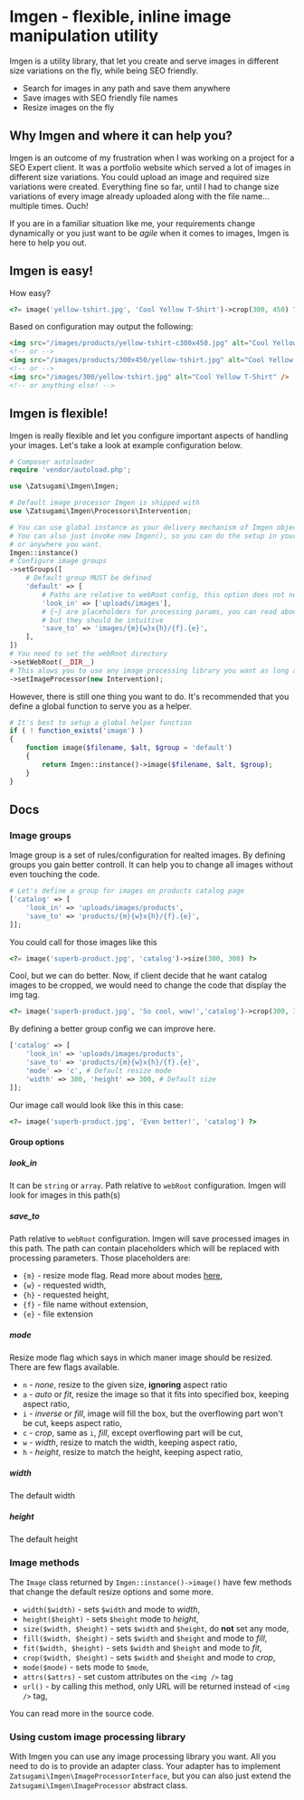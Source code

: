 # Imgen - flexible, inline image manipulation utility

Imgen is a utility library, that let you create and serve images in different size variations on the fly,
while being SEO friendly.

* Search for images in any path and save them anywhere
* Save images with SEO friendly file names
* Resize images on the fly


## Why Imgen and where it can help you?

Imgen is an outcome of my frustration when I was working on a project for a SEO Expert client.
It was a portfolio website which served a lot of images in different size variations.
You could upload an image and required size variations were created.
Everything fine so far, until I had to change size variations of every image already uploaded
along with the file name... multiple times. Ouch!

If you are in a familiar situation like me, your requirements change dynamically
or you just want to be *agile* when it comes to images, Imgen is here to help you out.


## Imgen is easy!

How easy?

```php
<?= image('yellow-tshirt.jpg', 'Cool Yellow T-Shirt')->crop(300, 450) ?>
```

Based on configuration may output the following:

```html
<img src="/images/products/yellow-tshirt-c300x450.jpg" alt="Cool Yellow T-Shirt" />
<!-- or -->
<img src="/images/products/300x450/yellow-tshirt.jpg" alt="Cool Yellow T-Shirt" />
<!-- or -->
<img src="/images/300/yellow-tshirt.jpg" alt="Cool Yellow T-Shirt" />
<!-- or anything else! -->
```

## Imgen is flexible!
Imgen is really flexible and let you configure important aspects of handling your images.
Let's take a look at example configuration below.

```php
# Composer autoloader
require 'vendor/autoload.php';

use \Zatsugami\Imgen\Imgen;

# Default image processor Imgen is shipped with
use \Zatsugami\Imgen\Processors\Intervention;

# You can use global instance as your delivery mechanism of Imgen object.
# You can also just invoke new Imgen(), so you can do the setup in your base controller
# or anywhere you want.
Imgen::instance()
# Configure image groups
->setGroups([
    # Default group MUST be defined
    'default' => [
        # Paths are relative to webRoot config, this option does not need to be an array
        'look_in' => ['uploads/images'],
        # {~} are placeholders for processing params, you can read about them later,
        # but they should be intuitive
        'save_to' => 'images/{m}{w}x{h}/{f}.{e}',
    ],
])
# You need to set the webRoot directory
->setWebRoot(__DIR__)
# This alows you to use any image processing library you want as long as you provide adapter class!
->setImageProcessor(new Intervention);
```

However, there is still one thing you want to do.
It's recommended that you define a global function to serve you as a helper.

```php
# It's best to setup a global helper function
if ( ! function_exists('image') )
{
    function image($filename, $alt, $group = 'default')
    {
        return Imgen::instance()->image($filename, $alt, $group);
    }
}
```

## Docs

### Image groups

Image group is a set of rules/configuration for realted images.
By defining groups you gain better controll. It can help you to change all images without even
touching the code.

```php
# Let's define a group for images on products catalog page
['catalog' => [
    'look_in' => 'uploads/images/products',
    'save_to' => 'products/{m}{w}x{h}/{f}.{e}',
]];
```

You could call for those images like this

```php
<?= image('superb-product.jpg', 'catalog')->size(300, 300) ?>
```

Cool, but we can do better. Now, if client decide that he want catalog images to be cropped,
we would need to change the code that display the img tag.

```php
<?= image('superb-product.jpg', 'So cool, wow!','catalog')->crop(300, 300) ?>
```

By defining a better group config we can improve here.

```php
['catalog' => [
    'look_in' => 'uploads/images/products',
    'save_to' => 'products/{m}{w}x{h}/{f}.{e}',
    'mode' => 'c', # Default resize mode
    'width' => 300, 'height' => 300, # Default size
]];
```

Our image call would look like this in this case:

```php
<?= image('superb-product.jpg', 'Even better!', 'catalog') ?>
```

#### Group options

##### look_in

It can be `string` or `array`. Path relative to `webRoot` configuration.
Imgen will look for images in this path(s)


##### save_to

Path relative to `webRoot` configuration. Imgen will save processed images in this path.
The path can contain placeholders which will be replaced with processing parameters.
Those placeholders are:

* `{m}` - resize mode flag. Read more about modes [here](#mode),
* `{w}` - requested width,
* `{h}` - requested height,
* `{f}` - file name without extension,
* `{e}` - file extension


##### mode

Resize mode flag which says in which maner image should be resized. There are few flags available.

* `n` - _none_, resize to the given size, **ignoring** aspect ratio
* `a` - _auto_ or _fit_, resize the image so that it fits into specified box, keeping aspect ratio,
* `i` - _inverse_ or _fill_, image will fill the box, but the overflowing part won't be cut, keeps aspect ratio,
* `c` - _crop_, same as `i`, _fill_, except overflowing part will be cut,
* `w` - _width_, resize to match the width, keeping aspect ratio,
* `h` - _height_, resize to match the height, keeping aspect ratio,

##### width

The default width

##### height

The default height

### Image methods

The `Image` class returned by `Imgen::instance()->image()` have few methods that change the default
resize options and some more.

* `width($width)` - sets `$width` and mode to _width_,
* `height($height)` - sets `$height` mode to _height_,
* `size($width, $height)` - sets `$width` and `$height`, do **not** set any mode,
* `fill($width, $height)` - sets `$width` and `$height` and mode to _fill_,
* `fit($width, $height)` - sets `$width` and `$height` and mode to _fit_,
* `crop($width, $height)` - sets `$width` and `$height` and mode to _crop_,
* `mode($mode)` - sets mode to `$mode`,
* `attrs($attrs)` - set custom attributes on the `<img />` tag
* `url()` - by calling this method, only URL will be returned instead of `<img />` tag,

You can read more in the source code.

### Using custom image processing library

With Imgen you can use any image processing library you want. All you need to do is to provide
an adapter class. Your adapter has to implement `Zatsugami\Imgen\ImageProcessorInterface`,
but you can also just extend the `Zatsugami\Imgen\ImageProcessor` abstract class.
